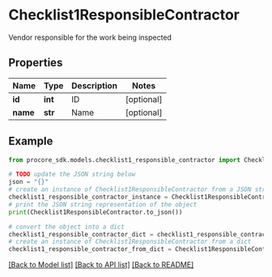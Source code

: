 # Checklist1ResponsibleContractor

Vendor responsible for the work being inspected

## Properties

Name | Type | Description | Notes
------------ | ------------- | ------------- | -------------
**id** | **int** | ID | [optional] 
**name** | **str** | Name | [optional] 

## Example

```python
from procore_sdk.models.checklist1_responsible_contractor import Checklist1ResponsibleContractor

# TODO update the JSON string below
json = "{}"
# create an instance of Checklist1ResponsibleContractor from a JSON string
checklist1_responsible_contractor_instance = Checklist1ResponsibleContractor.from_json(json)
# print the JSON string representation of the object
print(Checklist1ResponsibleContractor.to_json())

# convert the object into a dict
checklist1_responsible_contractor_dict = checklist1_responsible_contractor_instance.to_dict()
# create an instance of Checklist1ResponsibleContractor from a dict
checklist1_responsible_contractor_from_dict = Checklist1ResponsibleContractor.from_dict(checklist1_responsible_contractor_dict)
```
[[Back to Model list]](../README.md#documentation-for-models) [[Back to API list]](../README.md#documentation-for-api-endpoints) [[Back to README]](../README.md)


